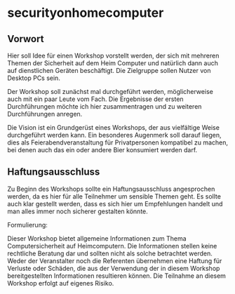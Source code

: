 # securityonhomecomputer

## Vorwort
Hier soll Idee für einen Workshop vorstellt werden, der sich mit mehreren Themen der Sicherheit auf dem Heim Computer und natürlich dann auch auf dienstlichen Geräten beschäftigt. Die Zielgruppe sollen Nutzer von Desktop PCs sein.

Der Workshop soll zunächst mal durchgeführt werden, möglicherweise auch mit ein paar Leute vom Fach. Die Ergebnisse der ersten Durchführungen möchte ich hier zusammentragen und zu weiteren Durchführungen anregen.

Die Vision ist ein Grundgerüst eines Workshops, der aus vielfältige Weise durchgeführt werden kann. Ein besonderes Augenmerk soll darauf liegen, dies als Feierabendveranstaltung für Privatpersonen kompatibel zu machen, bei denen auch das ein oder andere Bier konsumiert werden darf.

## Haftungsausschluss
Zu Beginn des Workshops sollte ein Haftungsausschluss angesprochen werden, da es hier für alle Teilnehmer um sensible Themen geht. Es sollte auch klar gestellt werden, dass es sich hier um Empfehlungen handelt und man alles immer noch sicherer gestalten könnte.

Formulierung:

Dieser Workshop bietet allgemeine Informationen zum Thema Computersicherheit auf Heimcomputern. Die Informationen stellen keine rechtliche Beratung dar und sollten nicht als solche betrachtet werden. Weder der Veranstalter noch die Referenten übernehmen eine Haftung für Verluste oder Schäden, die aus der Verwendung der in diesem Workshop bereitgestellten Informationen resultieren können. Die Teilnahme an diesem Workshop erfolgt auf eigenes Risiko.

